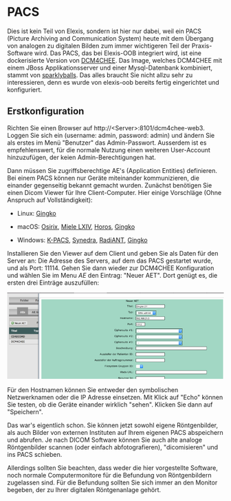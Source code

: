 # PACS

Dies ist kein Teil von Elexis, sondern ist hier nur dabei, weil ein PACS (Picture Archiving and Communication System) heute mit dem Übergang von analogen zu digitalen Bilden zum immer wichtigeren Teil der Praxis-Software wird. Das PACS, das bei Elexis-OOB integriert wird, ist eine dockerisierte Version von [DCM4CHEE](https://www.dcm4che.org). Das Image, welches DCM4CHEE mit einem JBoss Applikationsserver und einer Mysql-Datenbank kombiniert, stammt von [sparklyballs](https://hub.docker.com/r/sparklyballs/pacs). Das alles braucht Sie nicht allzu sehr zu interessieren, denn es wurde von elexis-oob bereits fertig eingerichtet und konfiguriert.


## Erstkonfiguration

Richten Sie einen Browser auf http://&lt;Server&gt;:8101/dcm4chee-web3. Loggen Sie sich ein (username: admin, password: admin) und ändern Sie als erstes im Menü "Benutzer" das Admin-Passwort. Ausserdem ist es empfehlenswert, für die normale Nutzung einen weiteren User-Account hinzuzufügen, der keien Admin-Berechtigungen hat.

Dann müssen Sie zugriffsberechtige AE's (Application Entities) definieren. Bei einem PACS können nur Geräte miteinander kommunizieren, die einander gegenseitig bekannt gemacht wurden. Zunächst benötigen Sie einen Dicom Viewer für Ihre Client-Computer. Hier einige Vorschläge (Ohne Anspruch auf Vollständigkeit):

* Linux: [Gingko](http://ginkgo-cadx.com/en/)

* macOS: [Osirix](https://www.osirix-viewer.com), [Miele LXIV](https://itunes.apple.com/us/app/miele-lxiv/id988332475?mt=12), [Horos](https://horosproject.org), [Gingko](http://ginkgo-cadx.com/en/)

* Windows: [K-PACS](http://www.k-pacs.de/), [Synedra](http://download.synedra.com/download.php), [RadiANT](https://www.radiantviewer.com), [Gingko](http://ginkgo-cadx.com/en/)

Installieren Sie den Viewer auf dem Client und geben Sie als Daten für den Server an: Die Adresse des Servers, auf dem das PACS gestartet wurde, und als Port: 11114. Gehen Sie dann wieder zur DCM4CHEE Konfiguration und wählen Sie im Menu *AE* den Eintrag: "Neuer AET". Dort genügt es, die ersten drei Einträge auszufüllen:

![](../images/pacs_use_01.png)

Für den Hostnamen können Sie entweder den symbolischen Netzwerknamen oder die IP Adresse einsetzen. Mit Klick auf "Echo" können Sie testen, ob die Geräte einander wirklich "sehen". Klicken Sie dann auf "Speichern".

Das war's eigentlich schon. Sie können jetzt sowohl eigene Röntgenbilder, als auch Bilder von externen Instituten auf Ihrem eigenen PACS abspeichern und abrufen. Je nach DICOM Software können Sie auch alte analoge Röntgenbilder scannen (oder einfach abfotografieren), "dicomisieren" und ins PACS schieben. 

Allerdings sollten Sie beachten, dass weder die hier vorgestellte Software, noch normale Computermonitore für die Befundung von Röntgenbildern zugelassen sind. Für die Befundung sollten Sie sich immer an den Monitor begeben, der zu Ihrer digitalen Röntgenanlage gehört.


